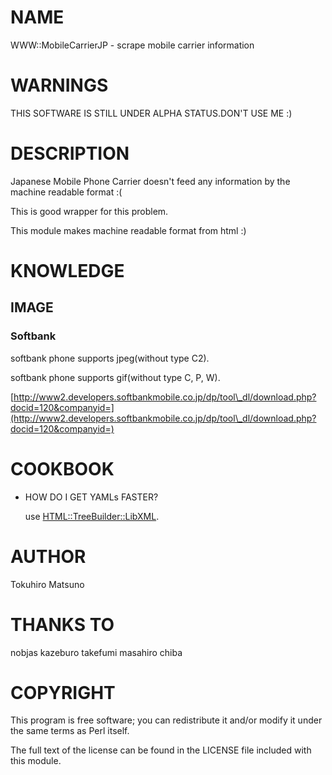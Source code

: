 # NAME

WWW::MobileCarrierJP - scrape mobile carrier information

# WARNINGS

THIS SOFTWARE IS STILL UNDER ALPHA STATUS.DON'T USE ME :)

# DESCRIPTION

Japanese Mobile Phone Carrier doesn't feed any information by the machine readable format :(

This is good wrapper for this problem.

This module makes machine readable format from html :)

# KNOWLEDGE

## IMAGE

### Softbank

softbank phone supports jpeg(without type C2).

softbank phone supports gif(without type C, P, W).

[http://www2.developers.softbankmobile.co.jp/dp/tool\_dl/download.php?docid=120&companyid=](http://www2.developers.softbankmobile.co.jp/dp/tool\_dl/download.php?docid=120&companyid=)

# COOKBOOK

- HOW DO I GET YAMLs FASTER?

    use [HTML::TreeBuilder::LibXML](http://search.cpan.org/perldoc?HTML::TreeBuilder::LibXML).

# AUTHOR

Tokuhiro Matsuno <tokuhirom gmail com>

# THANKS TO

nobjas
kazeburo
takefumi
masahiro chiba

# COPYRIGHT

This program is free software; you can redistribute
it and/or modify it under the same terms as Perl itself.

The full text of the license can be found in the
LICENSE file included with this module.

